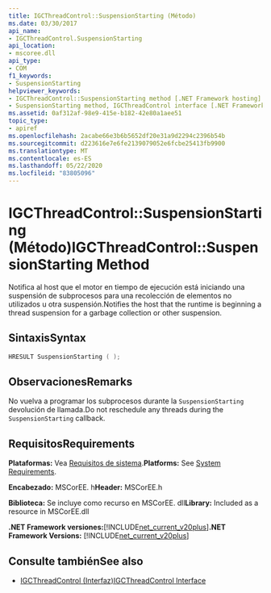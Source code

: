 ```yaml
---
title: IGCThreadControl::SuspensionStarting (Método)
ms.date: 03/30/2017
api_name:
- IGCThreadControl.SuspensionStarting
api_location:
- mscoree.dll
api_type:
- COM
f1_keywords:
- SuspensionStarting
helpviewer_keywords:
- IGCThreadControl::SuspensionStarting method [.NET Framework hosting]
- SuspensionStarting method, IGCThreadControl interface [.NET Framework hosting]
ms.assetid: 0af312af-98e9-415e-b182-42e80a1aee51
topic_type:
- apiref
ms.openlocfilehash: 2acabe66e3b6b5652df20e31a9d2294c2396b54b
ms.sourcegitcommit: d223616e7e6fe2139079052e6fcbe25413fb9900
ms.translationtype: MT
ms.contentlocale: es-ES
ms.lasthandoff: 05/22/2020
ms.locfileid: "83805096"
---
```

# <a name="igcthreadcontrolsuspensionstarting-method"></a><span data-ttu-id="676a9-102">IGCThreadControl::SuspensionStarting (Método)</span><span class="sxs-lookup"><span data-stu-id="676a9-102">IGCThreadControl::SuspensionStarting Method</span></span>
<span data-ttu-id="676a9-103">Notifica al host que el motor en tiempo de ejecución está iniciando una suspensión de subprocesos para una recolección de elementos no utilizados u otra suspensión.</span><span class="sxs-lookup"><span data-stu-id="676a9-103">Notifies the host that the runtime is beginning a thread suspension for a garbage collection or other suspension.</span></span>  
  
## <a name="syntax"></a><span data-ttu-id="676a9-104">Sintaxis</span><span class="sxs-lookup"><span data-stu-id="676a9-104">Syntax</span></span>  
  
```cpp  
HRESULT SuspensionStarting ( );  
```  
  
## <a name="remarks"></a><span data-ttu-id="676a9-105">Observaciones</span><span class="sxs-lookup"><span data-stu-id="676a9-105">Remarks</span></span>  
 <span data-ttu-id="676a9-106">No vuelva a programar los subprocesos durante la `SuspensionStarting` devolución de llamada.</span><span class="sxs-lookup"><span data-stu-id="676a9-106">Do not reschedule any threads during the `SuspensionStarting` callback.</span></span>  
  
## <a name="requirements"></a><span data-ttu-id="676a9-107">Requisitos</span><span class="sxs-lookup"><span data-stu-id="676a9-107">Requirements</span></span>  
 <span data-ttu-id="676a9-108">**Plataformas:** Vea [Requisitos de sistema](../../get-started/system-requirements.md).</span><span class="sxs-lookup"><span data-stu-id="676a9-108">**Platforms:** See [System Requirements](../../get-started/system-requirements.md).</span></span>  
  
 <span data-ttu-id="676a9-109">**Encabezado:** MSCorEE. h</span><span class="sxs-lookup"><span data-stu-id="676a9-109">**Header:** MSCorEE.h</span></span>  
  
 <span data-ttu-id="676a9-110">**Biblioteca:** Se incluye como recurso en MSCorEE. dll</span><span class="sxs-lookup"><span data-stu-id="676a9-110">**Library:** Included as a resource in MSCorEE.dll</span></span>  
  
 <span data-ttu-id="676a9-111">**.NET Framework versiones:**[!INCLUDE[net_current_v20plus](../../../../includes/net-current-v20plus-md.md)]</span><span class="sxs-lookup"><span data-stu-id="676a9-111">**.NET Framework Versions:** [!INCLUDE[net_current_v20plus](../../../../includes/net-current-v20plus-md.md)]</span></span>  
  
## <a name="see-also"></a><span data-ttu-id="676a9-112">Consulte también</span><span class="sxs-lookup"><span data-stu-id="676a9-112">See also</span></span>

- [<span data-ttu-id="676a9-113">IGCThreadControl (Interfaz)</span><span class="sxs-lookup"><span data-stu-id="676a9-113">IGCThreadControl Interface</span></span>](igcthreadcontrol-interface.md)
